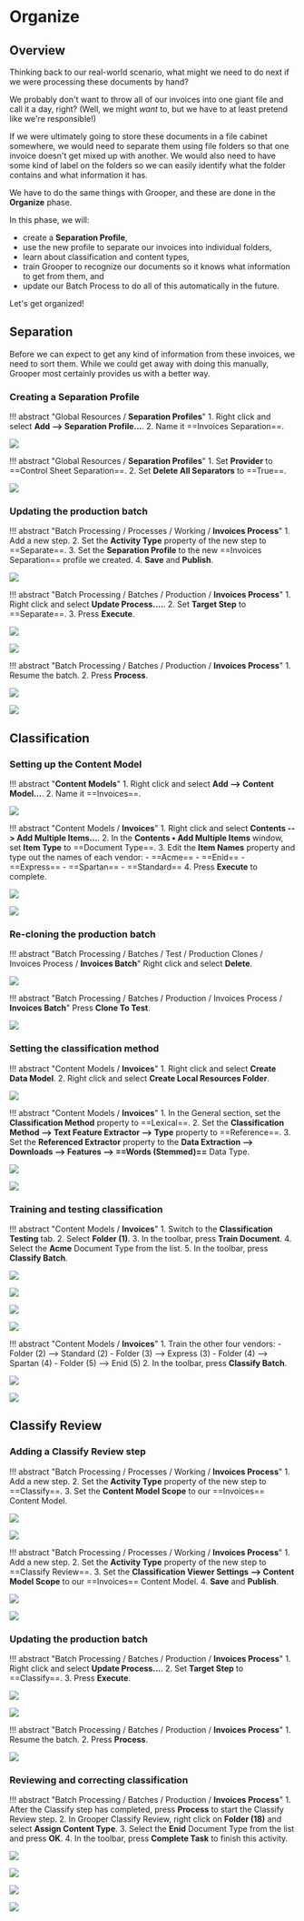 # Organize

## Overview

Thinking back to our real-world scenario, what might we need to do next if we were processing these documents by hand?

We probably don't want to throw all of our invoices into one giant file and call it a day, right? (Well, we might _want_ to, but we have to at least pretend like we're responsible!)

If we were ultimately going to store these documents in a file cabinet somewhere, we would need to separate them using file folders so that one invoice doesn't get mixed up with another. We would also need to have some kind of label on the folders so we can easily identify what the folder contains and what information it has.

We have to do the same things with Grooper, and these are done in the **Organize** phase.

In this phase, we will:

- create a **Separation Profile**,
- use the new profile to separate our invoices into individual folders,
- learn about classification and content types,
- train Grooper to recognize our documents so it knows what information to get from them, and
- update our Batch Process to do all of this automatically in the future.

Let's get organized!

## Separation

Before we can expect to get any kind of information from these invoices, we need to sort them. While we could get away with doing this manually, Grooper most certainly provides us with a better way.

### Creating a Separation Profile

!!! abstract "Global Resources / **Separation Profiles**"
    1. Right click and select **Add --> Separation Profile...**.
    2. Name it ==Invoices Separation==.

![](../assets/img/vol-1/3-1/006.png)

!!! abstract "Global Resources / **Separation Profiles**"
    1. Set **Provider** to ==Control Sheet Separation==.
    2. Set **Delete All Separators** to ==True==.

![](../assets/img/vol-1/3-1/013.png)

### Updating the production batch

!!! abstract "Batch Processing / Processes / Working / **Invoices Process**"
    1. Add a new step.
    2. Set the **Activity Type** property of the new step to ==Separate==.
    3. Set the **Separation Profile** to the new ==Invoices Separation== profile we created.
    4. **Save** and **Publish**.

![](../assets/img/vol-1/3-1/016.png)

!!! abstract "Batch Processing / Batches / Production / **Invoices Process**"
    1. Right click and select **Update Process….**.
    2. Set **Target Step** to ==Separate==.
    3. Press **Execute**.

![](../assets/img/vol-1/3-1/018.png)

![](../assets/img/vol-1/3-1/021.png)

!!! abstract "Batch Processing / Batches / Production / **Invoices Process**"
    1. Resume the batch.
    2. Press **Process**.

![](../assets/img/vol-1/3-1/027.png)

![](../assets/img/vol-1/3-1/029.png)

## Classification

### Setting up the Content Model

!!! abstract "**Content Models**"
    1. Right click and select **Add --> Content Model…**.
    2. Name it ==Invoices==.

![](../assets/img/vol-1/3-2/002.png)

!!! abstract "Content Models / **Invoices**"
    1. Right click and select **Contents --> Add Multiple Items…**.
    2. In the **Contents • Add Multiple Items** window, set **Item Type** to ==Document Type==.
    3. Edit the **Item Names** property and type out the names of each vendor:
        - ==Acme==
        - ==Enid==
        - ==Express==
        - ==Spartan==
        - ==Standard==
    4. Press **Execute** to complete.
    
![](../assets/img/vol-1/3-2/005.png)

![](../assets/img/vol-1/3-2/009.png)

### Re-cloning the production batch

!!! abstract "Batch Processing / Batches / Test / Production Clones / Invoices Process / **Invoices Batch**"
    Right click and select **Delete**.

![](../assets/img/vol-1/3-2/015.png)

!!! abstract "Batch Processing / Batches / Production / Invoices Process / **Invoices Batch**"
    Press **Clone To Test**.

![](../assets/img/vol-1/3-2/016.png)

### Setting the classification method

!!! abstract "Content Models / **Invoices**"
    1. Right click and select **Create Data Model**.
    2. Right click and select **Create Local Resources Folder**.

![](../assets/img/vol-1/3-2/019.png)

!!! abstract "Content Models / **Invoices**"
    1. In the General section, set the **Classification Method** property to ==Lexical==.
    2. Set the **Classification Method --> Text Feature Extractor --> Type** property to ==Reference==.
    3. Set the **Referenced Extractor** property to the **Data Extraction --> Downloads --> Features --> ==Words (Stemmed)==** Data Type.

![](../assets/img/vol-1/3-2/021.png)

![](../assets/img/vol-1/3-2/026.png)

### Training and testing classification

!!! abstract "Content Models / **Invoices**"
    1. Switch to the **Classification Testing** tab.
    2. Select **Folder (1)**.
    3. In the toolbar, press **Train Document**.
    4. Select the **Acme** Document Type from the list.
    5. In the toolbar, press **Classify Batch**.

![](../assets/img/vol-1/3-2/027.png)

![](../assets/img/vol-1/3-2/028.png)

![](../assets/img/vol-1/3-2/031.png)

![](../assets/img/vol-1/3-2/035.png)

!!! abstract "Content Models / **Invoices**"
    1. Train the other four vendors:
        - Folder (2) --> Standard (2)
        - Folder (3) --> Express (3)
        - Folder (4) --> Spartan (4)
        - Folder (5) --> Enid (5)
    2. In the toolbar, press **Classify Batch**.

![](../assets/img/vol-1/3-2/035.png)

![](../assets/img/vol-1/3-2/038.png)

## Classify Review

### Adding a Classify Review step

!!! abstract "Batch Processing / Processes / Working / **Invoices Process**"
    1. Add a new step.
    2. Set the **Activity Type** property of the new step to ==Classify==.
    3. Set the **Content Model Scope** to our ==Invoices== Content Model.

![](../assets/img/vol-1/3-3/001.png)

![](../assets/img/vol-1/3-3/002.png)

!!! abstract "Batch Processing / Processes / Working / **Invoices Process**"
    1. Add a new step.
    2. Set the **Activity Type** property of the new step to ==Classify Review==.
    3. Set the **Classification Viewer Settings --> Content Model Scope** to our ==Invoices== Content Model.
    4. **Save** and **Publish**.

![](../assets/img/vol-1/3-3/003.png)

![](../assets/img/vol-1/3-3/004.png)

### Updating the production batch

!!! abstract "Batch Processing / Batches / Production / **Invoices Process**"
    1. Right click and select **Update Process…**.
    2. Set **Target Step** to ==Classify==.
    3. Press **Execute**.

![](../assets/img/vol-1/3-3/007.png)

![](../assets/img/vol-1/3-3/008.png)

!!! abstract "Batch Processing / Batches / Production / **Invoices Process**"
    1. Resume the batch.
    2. Press **Process**.

![](../assets/img/vol-1/3-3/011.png)

### Reviewing and correcting classification

!!! abstract "Batch Processing / Batches / Production / **Invoices Process**"
    1. After the Classify step has completed, press **Process** to start the Classify Review step.
    2. In Grooper Classify Review, right click on **Folder (18)** and select **Assign Content Type**.
    3. Select the **Enid** Document Type from the list and press **OK**.
    4. In the toolbar, press **Complete Task** to finish this activity.

![](../assets/img/vol-1/3-3/015.png)

![](../assets/img/vol-1/3-3/017.png)

![](../assets/img/vol-1/3-3/019.png)

![](../assets/img/vol-1/3-3/021.png)